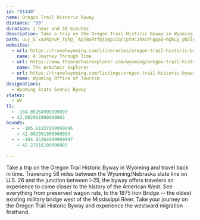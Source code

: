 ```yaml
---
id: "81448"
name: Oregon Trail Historic Byway
distance: "58"
duration: 1 hour and 30 minutes
description: Take a trip on the Oregon Trail Historic Byway in Wyoming and travel back in time. Traversing 58 miles on U.S. 26 between the Wyoming/Nebraska state line and the junction between I-25, the byway offers travelers an experience to come closer to the history of the American West.
path: uuj_G`xazRgHvP_Tph@_`Ap}BuRtf@{z@piCqcCptHcJhXcPng@aQ~h@kLp_@QZ{AvAYr@{Lp^oBrGwBlGu@zAwDhMsBpKi@fBuKv[_Vvu@cB`Ey@pAaHtIoExGs@rAi@zBi@~EIrIUrD_@zBy@tCkMv`@uNrb@wx@bgCq]~cAwF|RyMdb@}Zv~@{IhV}HpSiOfb@yE`McN~^_Zlz@cd@znAct@xoB_CzFoA^m@@qMA?p^W~AuChL_BzF{DxL}x@|yB}sBxxF{IbUue@tqAeLpYuN~XsCxGyA~DwBzGkNzf@{E`PylBniFoAfEiCvJ{]ltAu@lB}@fBoQtX_@dA]dAa@fCIrAEvMMbD{@bFs@|B}BlEgi@dq@aKdN{[~`@_E`GcB~CyA`DoAdEiLtb@}Rhs@mNdg@wYdfAiBhFiOj\cBbEoAzDgBxHoAbJ[tEaDls@uA~XYlDiAjJeLns@u@nIgB~b@e@`POlCi@`FyAfHiAtD_On]_CvIy@lGS|BOzDEfGhCzrAZxMHtHBzIo@bpAC`Uo@|LiBxNuMdaAkLjz@_BfK{AnHgRfy@mA`JYzCUtJ@~F|@`PbBpUhCjc@BtEWtCq@jDyAtD}ClEyBvDsPd`@iA`De@xDGdEBte@Nh}AH~Fr@tGd@xBh@fBlDlIvF`M~AzDT~@lArJrAvOn@rJDzDy@`QcEdu@YfE_@bCuRf_Ac@rDIvBBhBFbB|@`FfDfMrCbJ`^h`AvHbTrC|GlCxFxUdb@nPpZtG`L~BhFhBpFnAlFpGv[lBrHx@lC`b@fjAxJvXhDbK~ApHt@bEpAnJx@pKhAf^PxCb@rD|@~EhRj{@n@nFTdEBzIY|}AMvvHBxiA^fvETbJb@vGjJzjA
websites:
  - url: https://travelwyoming.com/itineraries/oregon-trail-historic-byway/
    name: A Journey Through Time
  - url: https://www.thearmchairexplorer.com/wyoming/oregon-trail-historic-byway.php
    name: The Armchair Explorer
  - url: https://travelwyoming.com/listings/oregon-trail-historic-byway/
    name: Wyoming Office of Tourism
designations:
  - Wyoming State Scenic Byway
states:
  - WY
ll:
  - -104.05264999999997
  - 42.002991000000065
bounds:
  - - -105.01937899999996
    - 42.002991000000065
  - - -104.05264999999997
    - 42.27016100000003

---
```


Take a trip on the Oregon Trail Historic Byway in Wyoming and travel back in time. Traversing 58 miles between the Wyoming/Nebraska state line on U.S. 26 and the junction between I-25, the byway offers travelers an experience to come closer to the history of the American West. See everything from preserved wagon ruts, to the 1875 Iron Bridge -- the oldest existing military bridge west of the Mississippi River. Take your journey on the Oregon Trail Historic Byway and experience the westward migration firsthand.
